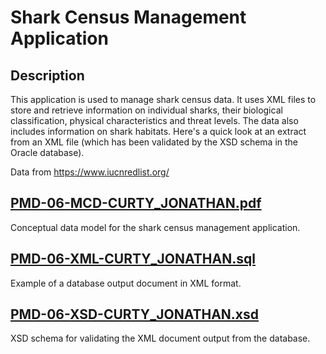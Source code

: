 # Shark Census Management Application

## Description

This application is used to manage shark census data. It uses XML files to store and retrieve information on individual sharks, their biological classification, physical characteristics and threat levels. The data also includes information on shark habitats. Here's a quick look at an extract from an XML file (which has been validated by the XSD schema in the Oracle database). 

Data from https://www.iucnredlist.org/

## [PMD-06-MCD-CURTY_JONATHAN.pdf](PMD-06-MCD-CURTY_JONATHAN.pdf)

Conceptual data model for the shark census management application.

## [PMD-06-XML-CURTY_JONATHAN.sql](PMD-06-XML-CURTY_JONATHAN.sql)

Example of a database output document in XML format.

## [PMD-06-XSD-CURTY_JONATHAN.xsd](PMD-06-XSD-CURTY_JONATHAN.xsd)

XSD schema for validating the XML document output from the database.
